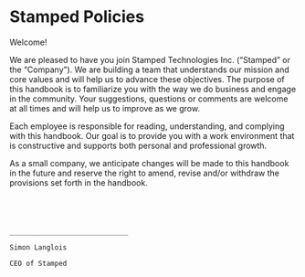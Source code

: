 # Stamped Policies

Welcome!

We are pleased to have you join Stamped Technologies Inc. (“Stamped” or the “Company”). We are building a team that understands our mission and core values and will help us to advance these objectives. The purpose of this handbook is to familiarize you with the way we do business and engage in the community. Your suggestions, questions or comments are welcome at all times and will help us to improve as we grow.

Each employee is responsible for reading, understanding, and complying with this handbook. Our goal is to provide you with a work environment that is constructive and supports both personal and professional growth.

As a small company, we anticipate changes will be made to this handbook in the future and reserve the right to amend, revise and/or withdraw the provisions set forth in the handbook.

```




_____________________________

Simon Langlois

CEO of Stamped
```

